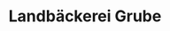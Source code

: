 ---
title: "Landbäckerei Grube"
url: /gronau-leine/landbaeckerei-grube-ladestrasse/
shop: Bäckerei
---